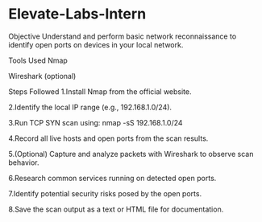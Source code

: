 # Elevate-Labs-Intern
Objective
Understand and perform basic network reconnaissance to identify open ports on devices in your local network.

Tools Used
Nmap

Wireshark (optional)

Steps Followed
1.Install Nmap from the official website.

2.Identify the local IP range (e.g., 192.168.1.0/24).

3.Run TCP SYN scan using:
nmap -sS 192.168.1.0/24

4.Record all live hosts and open ports from the scan results.

5.(Optional) Capture and analyze packets with Wireshark to observe scan behavior.

6.Research common services running on detected open ports.

7.Identify potential security risks posed by the open ports.

8.Save the scan output as a text or HTML file for documentation.
